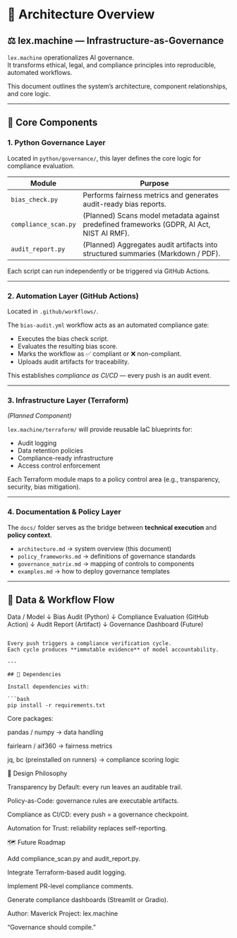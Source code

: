 # 🧭 Architecture Overview

## ⚖️ lex.machine — Infrastructure-as-Governance

`lex.machine` operationalizes AI governance.  
It transforms ethical, legal, and compliance principles into reproducible, automated workflows.

This document outlines the system’s architecture, component relationships, and core logic.

---

## 🧱 Core Components

### 1. **Python Governance Layer**
Located in `python/governance/`, this layer defines the core logic for compliance evaluation.

| Module | Purpose |
|---------|----------|
| `bias_check.py` | Performs fairness metrics and generates audit-ready bias reports. |
| `compliance_scan.py` | (Planned) Scans model metadata against predefined frameworks (GDPR, AI Act, NIST AI RMF). |
| `audit_report.py` | (Planned) Aggregates audit artifacts into structured summaries (Markdown / PDF). |

Each script can run independently or be triggered via GitHub Actions.

---

### 2. **Automation Layer (GitHub Actions)**
Located in `.github/workflows/`.

The `bias-audit.yml` workflow acts as an automated compliance gate:
- Executes the bias check script.
- Evaluates the resulting bias score.
- Marks the workflow as ✅ compliant or ❌ non-compliant.
- Uploads audit artifacts for traceability.

This establishes *compliance as CI/CD* — every push is an audit event.

---

### 3. **Infrastructure Layer (Terraform)**
*(Planned Component)*

`lex.machine/terraform/` will provide reusable IaC blueprints for:
- Audit logging
- Data retention policies
- Compliance-ready infrastructure
- Access control enforcement

Each Terraform module maps to a policy control area (e.g., transparency, security, bias mitigation).

---

### 4. **Documentation & Policy Layer**
The `docs/` folder serves as the bridge between **technical execution** and **policy context**.

- `architecture.md` → system overview (this document)
- `policy_frameworks.md` → definitions of governance standards
- `governance_matrix.md` → mapping of controls to components
- `examples.md` → how to deploy governance templates

---

## 🔄 Data & Workflow Flow

Data / Model
↓
Bias Audit (Python)
↓
Compliance Evaluation (GitHub Action)
↓
Audit Report (Artifact)
↓
Governance Dashboard (Future)

```

Every push triggers a compliance verification cycle.  
Each cycle produces **immutable evidence** of model accountability.

---

## 🧩 Dependencies

Install dependencies with:

```bash
pip install -r requirements.txt

```
Core packages:

pandas / numpy → data handling

fairlearn / aif360 → fairness metrics

jq, bc (preinstalled on runners) → compliance scoring logic

🧠 Design Philosophy

Transparency by Default: every run leaves an auditable trail.

Policy-as-Code: governance rules are executable artifacts.

Compliance as CI/CD: every push = a governance checkpoint.

Automation for Trust: reliability replaces self-reporting.

🗺️ Future Roadmap

Add compliance_scan.py and audit_report.py.

Integrate Terraform-based audit logging.

Implement PR-level compliance comments.

Generate compliance dashboards (Streamlit or Gradio).

Author: Maverick
Project: lex.machine

“Governance should compile.”
